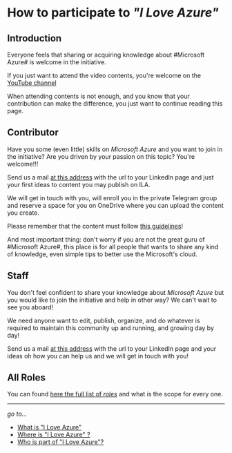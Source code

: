 # How to participate to *_"I Love Azure"_*

## Introduction

Everyone feels that sharing or acquiring knowledge about #Microsoft Azure# is welcome in the initiative.

If you just want to attend the video contents, you're welcome on the [YouTube channel](..\WhereIs\Channel.md)

When attending contents is not enough, and you know that your contribution can make the difference, you just want to continue reading this page.

## Contributor

Have you some (even little) skills on *Microsoft Azure* and you want to join in the initiative? Are you driven by your passion on this topic? You're welcome!!!

Send us a mail [at this address](mailto:ila-community@outlook.com) with the url to your LinkedIn page and just your first ideas to content you may publish on ILA.

We will get in touch with you, will enroll you in the private Telegram group and reserve a space for you on OneDrive where you can upload the content you create.

Please remember that the content must follow [this guidelines](#)!

And most important thing: don't worry if you are not the great guru of #Microsoft Azure#, this place is for all people that wants to share any kind of knowledge, even simple tips to better use the Microsoft's cloud.

## Staff

You don't feel confident to share your knowledge about *Microsoft Azure* but you would like to join the initiative and help in other way? We can't wait to see you aboard!

We need anyone want to edit, publish, organize, and do whatever is required to maintain this community up and running, and growing day by day!

Send us a mail [at this address](mailto:ila-community@outlook.com) with the url to your LinkedIn page and your ideas oh how you can help us and we will get in touch with you!

## All Roles

You can found [here the full list of *roles*](..\_Shared\Roles.md) and what is the scope for every one.

-----------------------------------------------------
*go to...*

- [What is "I Love Azure"](WhatIs/WhatIs.md)
- [Where is "I Love Azure" ?](WhereIs/WhereIs.md)
- [Who is part of "I Love Azure"?](WhoIsIn/WhoIsIn.md)
